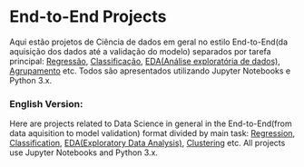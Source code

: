 # End-to-End Projects

Aqui estão projetos de Ciência de dados em geral no estilo End-to-End(da aquisição dos dados até a validação do modelo) separados por tarefa principal: [Regressão](https://github.com/otaviomguerra/Portifolio/tree/master/End-to-End%20ML%20Projects%20in%20Jupyter%20Notebooks/Regression), [Classificação](https://github.com/otaviomguerra/Portifolio/tree/master/End-to-End%20ML%20Projects%20in%20Jupyter%20Notebooks/Classification), [EDA(Análise exploratória de dados)](), [Agrupamento]() etc. Todos são apresentados utilizando Jupyter Notebooks e Python 3.x.


### English Version:

Here are projects related to Data Science in general in the End-to-End(from data aquisition to model validation) format divided by main task: [Regression](https://github.com/otaviomguerra/Portifolio/tree/master/End-to-End%20ML%20Projects%20in%20Jupyter%20Notebooks/Regression), [Classification](https://github.com/otaviomguerra/Portifolio/tree/master/End-to-End%20ML%20Projects%20in%20Jupyter%20Notebooks/Classification), [EDA(Exploratory Data Analysis)](), [Clustering]() etc. All projects use Jupyter Notebooks and Python 3.x.

